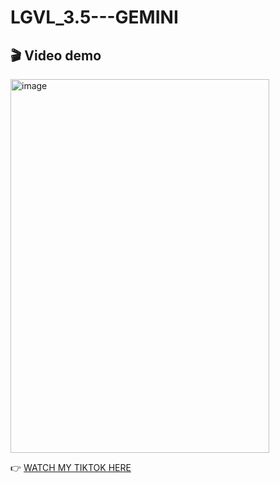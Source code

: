 # LGVL_3.5---GEMINI

## 🎬 Video demo

 <img width="414" height="598" alt="image" src="https://github.com/user-attachments/assets/c2970db4-8e09-41ec-a861-a066521759c5" />

👉 [WATCH MY TIKTOK HERE](https://www.tiktok.com/@menson2222/video/7528061952522784018)
